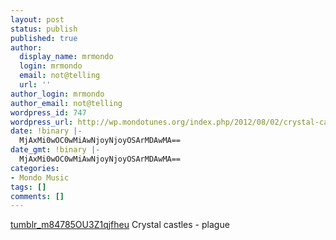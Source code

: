```yaml
---
layout: post
status: publish
published: true
author:
  display_name: mrmondo
  login: mrmondo
  email: not@telling
  url: ''
author_login: mrmondo
author_email: not@telling
wordpress_id: 747
wordpress_url: http://wp.mondotunes.org/index.php/2012/08/02/crystal-castles-plague-2/
date: !binary |-
  MjAxMi0wOC0wMiAwNjoyNjoyOSArMDAwMA==
date_gmt: !binary |-
  MjAxMi0wOC0wMiAwNjoyNjoyOSArMDAwMA==
categories:
- Mondo Music
tags: []
comments: []
---
```

<a href='http://wp.mondotunes.org/wp-content/uploads/2012/08/tumblr_m84785OU3Z1qjfheu.mp3' title='tumblr_m84785OU3Z1qjfheu'>tumblr_m84785OU3Z1qjfheu</a>
Crystal castles - plague
